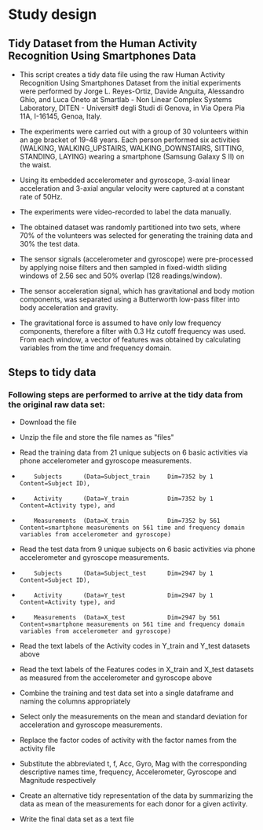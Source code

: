 
# Study design


## Tidy Dataset from the Human Activity Recognition Using Smartphones Data

- This script creates a tidy data file using the raw Human Activity Recognition Using Smartphones Dataset from the initial experiments were performed by Jorge L. Reyes-Ortiz, Davide Anguita, Alessandro Ghio, and Luca Oneto at Smartlab - Non Linear Complex Systems Laboratory, DITEN - Universit‡ degli Studi di Genova, in Via Opera Pia 11A, I-16145, Genoa, Italy.

- The experiments were carried out with a group of 30 volunteers within an age bracket of 19-48 years. Each person performed six activities (WALKING, WALKING_UPSTAIRS, WALKING_DOWNSTAIRS, SITTING, STANDING, LAYING) wearing a smartphone (Samsung Galaxy S II) on the waist. 

- Using its embedded accelerometer and gyroscope, 3-axial linear acceleration and 3-axial angular velocity were captured at a constant rate of 50Hz. 

- The experiments were video-recorded to label the data manually. 

- The obtained dataset was randomly partitioned into two sets, where 70% of the volunteers was selected for generating the training data and 30% the test data. 

- The sensor signals (accelerometer and gyroscope) were pre-processed by applying noise filters and then sampled in fixed-width sliding windows of 2.56 sec and 50% overlap (128 readings/window). 

- The sensor acceleration signal, which has gravitational and body motion components, was separated using a Butterworth low-pass filter into body acceleration and gravity. 

- The gravitational force is assumed to have only low frequency components, therefore a filter with 0.3 Hz cutoff frequency was used. From each window, a vector of features was obtained by calculating variables from the time and frequency domain. 


## Steps to tidy data


### Following steps are performed to arrive at the tidy data from the original raw data set:

- Download the file

- Unzip the file and store the file names as "files" 

- Read the training data from 21 unique subjects on 6 basic activities via phone accelerometer and gyroscope measurements.

-         Subjects      (Data=Subject_train     Dim=7352 by 1     Content=Subject ID), 

-         Activity      (Data=Y_train           Dim=7352 by 1     Content=Activity type), and 

-         Measurements  (Data=X_train           Dim=7352 by 561   Content=smartphone measurements on 561 time and frequency domain variables from accelerometer and gyroscope)

- Read the test data from 9 unique subjects on 6 basic activities via phone accelerometer and gyroscope measurements.

-         Subjects      (Data=Subject_test      Dim=2947 by 1     Content=Subject ID), 

-         Activity      (Data=Y_test            Dim=2947 by 1     Content=Activity type), and 

-         Measurements  (Data=X_test            Dim=2947 by 561   Content=smartphone measurements on 561 time and frequency domain variables from accelerometer and gyroscope)

- Read the text labels of the Activity codes in Y_train and Y_test datasets above

- Read the text labels of the Features codes in X_train and X_test datasets as measured from the accelerometer and gyroscope above

- Combine the training and test data set into a single dataframe and naming the columns appropriately

- Select only the measurements on the mean and standard deviation for acceleration and gyroscope measurements. 

- Replace the factor codes of activity with the factor names from the activity file

- Substitute the abbreviated t, f, Acc, Gyro, Mag with the corresponding descriptive names time, frequency, Accelerometer, Gyroscope and Magnitude respectively

- Create an alternative tidy representation of the data by summarizing the data as mean of the measurements for each donor for a given activity. 

- Write the final data set as a text file
